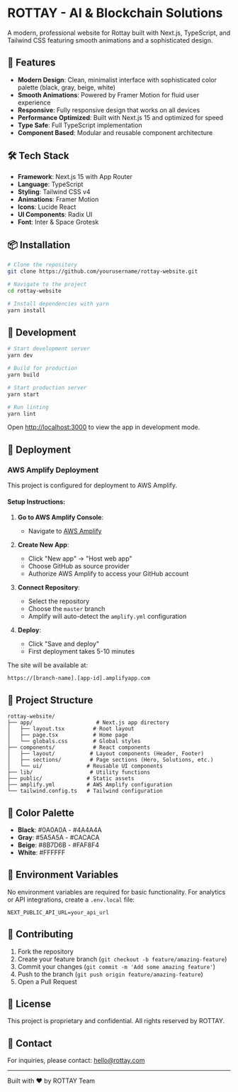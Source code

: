 # ROTTAY - AI & Blockchain Solutions

A modern, professional website for Rottay built with Next.js, TypeScript, and Tailwind CSS featuring smooth animations and a sophisticated design.

## 🚀 Features

- **Modern Design**: Clean, minimalist interface with sophisticated color palette (black, gray, beige, white)
- **Smooth Animations**: Powered by Framer Motion for fluid user experience
- **Responsive**: Fully responsive design that works on all devices
- **Performance Optimized**: Built with Next.js 15 and optimized for speed
- **Type Safe**: Full TypeScript implementation
- **Component Based**: Modular and reusable component architecture

## 🛠 Tech Stack

- **Framework**: Next.js 15 with App Router
- **Language**: TypeScript
- **Styling**: Tailwind CSS v4
- **Animations**: Framer Motion
- **Icons**: Lucide React
- **UI Components**: Radix UI
- **Font**: Inter & Space Grotesk

## 📦 Installation

```bash
# Clone the repository
git clone https://github.com/yourusername/rottay-website.git

# Navigate to the project
cd rottay-website

# Install dependencies with yarn
yarn install
```

## 🔧 Development

```bash
# Start development server
yarn dev

# Build for production
yarn build

# Start production server
yarn start

# Run linting
yarn lint
```

Open [http://localhost:3000](http://localhost:3000) to view the app in development mode.

## 🚀 Deployment

### AWS Amplify Deployment

This project is configured for deployment to AWS Amplify.

#### Setup Instructions:

1. **Go to AWS Amplify Console**:
   - Navigate to [AWS Amplify](https://console.aws.amazon.com/amplify/)
   
2. **Create New App**:
   - Click "New app" → "Host web app"
   - Choose GitHub as source provider
   - Authorize AWS Amplify to access your GitHub account

3. **Connect Repository**:
   - Select the repository
   - Choose the `master` branch
   - Amplify will auto-detect the `amplify.yml` configuration

4. **Deploy**:
   - Click "Save and deploy"
   - First deployment takes 5-10 minutes

The site will be available at:
```
https://[branch-name].[app-id].amplifyapp.com
```

## 📁 Project Structure

```
rottay-website/
├── app/                    # Next.js app directory
│   ├── layout.tsx         # Root layout
│   ├── page.tsx           # Home page
│   └── globals.css        # Global styles
├── components/            # React components
│   ├── layout/           # Layout components (Header, Footer)
│   ├── sections/         # Page sections (Hero, Solutions, etc.)
│   └── ui/              # Reusable UI components
├── lib/                  # Utility functions
├── public/              # Static assets
├── amplify.yml          # AWS Amplify configuration
└── tailwind.config.ts   # Tailwind configuration
```

## 🎨 Color Palette

- **Black**: #0A0A0A - #4A4A4A
- **Gray**: #5A5A5A - #CACACA
- **Beige**: #8B7D6B - #FAF8F4
- **White**: #FFFFFF

## 📝 Environment Variables

No environment variables are required for basic functionality. For analytics or API integrations, create a `.env.local` file:

```env
NEXT_PUBLIC_API_URL=your_api_url
```

## 🤝 Contributing

1. Fork the repository
2. Create your feature branch (`git checkout -b feature/amazing-feature`)
3. Commit your changes (`git commit -m 'Add some amazing feature'`)
4. Push to the branch (`git push origin feature/amazing-feature`)
5. Open a Pull Request

## 📄 License

This project is proprietary and confidential. All rights reserved by ROTTAY.

## 📧 Contact

For inquiries, please contact: hello@rottay.com

---

Built with ❤️ by ROTTAY Team
